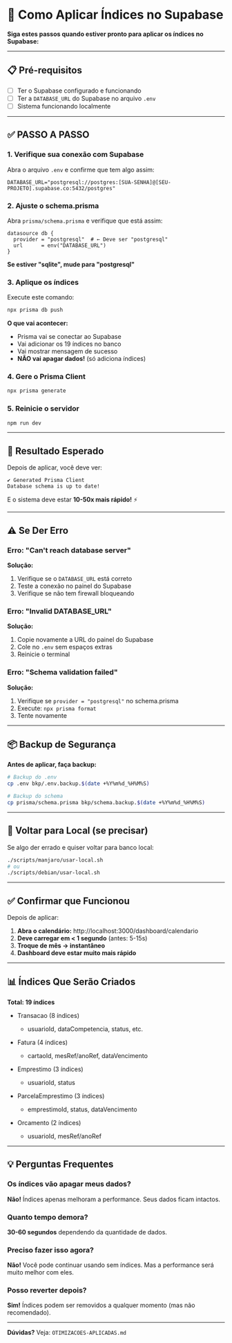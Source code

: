 # 🚀 Como Aplicar Índices no Supabase

**Siga estes passos quando estiver pronto para aplicar os índices no Supabase:**

---

## 📋 Pré-requisitos

- [ ] Ter o Supabase configurado e funcionando
- [ ] Ter a `DATABASE_URL` do Supabase no arquivo `.env`
- [ ] Sistema funcionando localmente

---

## ✅ PASSO A PASSO

### 1. Verifique sua conexão com Supabase

Abra o arquivo `.env` e confirme que tem algo assim:

```env
DATABASE_URL="postgresql://postgres:[SUA-SENHA]@[SEU-PROJETO].supabase.co:5432/postgres"
```

### 2. Ajuste o schema.prisma

Abra `prisma/schema.prisma` e verifique que está assim:

```prisma
datasource db {
  provider = "postgresql"  # ← Deve ser "postgresql"
  url      = env("DATABASE_URL")
}
```

**Se estiver "sqlite", mude para "postgresql"**

### 3. Aplique os índices

Execute este comando:

```bash
npx prisma db push
```

**O que vai acontecer:**
- Prisma vai se conectar ao Supabase
- Vai adicionar os 19 índices no banco
- Vai mostrar mensagem de sucesso
- **NÃO vai apagar dados!** (só adiciona índices)

### 4. Gere o Prisma Client

```bash
npx prisma generate
```

### 5. Reinicie o servidor

```bash
npm run dev
```

---

## 🎯 Resultado Esperado

Depois de aplicar, você deve ver:

```
✔ Generated Prisma Client
Database schema is up to date!
```

E o sistema deve estar **10-50x mais rápido!** ⚡

---

## ⚠️ Se Der Erro

### Erro: "Can't reach database server"

**Solução:**
1. Verifique se o `DATABASE_URL` está correto
2. Teste a conexão no painel do Supabase
3. Verifique se não tem firewall bloqueando

### Erro: "Invalid DATABASE_URL"

**Solução:**
1. Copie novamente a URL do painel do Supabase
2. Cole no `.env` sem espaços extras
3. Reinicie o terminal

### Erro: "Schema validation failed"

**Solução:**
1. Verifique se `provider = "postgresql"` no schema.prisma
2. Execute: `npx prisma format`
3. Tente novamente

---

## 📦 Backup de Segurança

**Antes de aplicar, faça backup:**

```bash
# Backup do .env
cp .env bkp/.env.backup.$(date +%Y%m%d_%H%M%S)

# Backup do schema
cp prisma/schema.prisma bkp/schema.backup.$(date +%Y%m%d_%H%M%S)
```

---

## 🔄 Voltar para Local (se precisar)

Se algo der errado e quiser voltar para banco local:

```bash
./scripts/manjaro/usar-local.sh
# ou
./scripts/debian/usar-local.sh
```

---

## ✅ Confirmar que Funcionou

Depois de aplicar:

1. **Abra o calendário:** http://localhost:3000/dashboard/calendario
2. **Deve carregar em < 1 segundo** (antes: 5-15s)
3. **Troque de mês → instantâneo**
4. **Dashboard deve estar muito mais rápido**

---

## 📊 Índices Que Serão Criados

**Total: 19 índices**

- Transacao (8 índices)
  - usuarioId, dataCompetencia, status, etc.
  
- Fatura (4 índices)
  - cartaoId, mesRef/anoRef, dataVencimento
  
- Emprestimo (3 índices)
  - usuarioId, status
  
- ParcelaEmprestimo (3 índices)
  - emprestimoId, status, dataVencimento
  
- Orcamento (2 índices)
  - usuarioId, mesRef/anoRef

---

## 💡 Perguntas Frequentes

### Os índices vão apagar meus dados?
**Não!** Índices apenas melhoram a performance. Seus dados ficam intactos.

### Quanto tempo demora?
**30-60 segundos** dependendo da quantidade de dados.

### Preciso fazer isso agora?
**Não!** Você pode continuar usando sem índices. Mas a performance será muito melhor com eles.

### Posso reverter depois?
**Sim!** Índices podem ser removidos a qualquer momento (mas não recomendado).

---

**Dúvidas?** Veja: `OTIMIZACOES-APLICADAS.md`
